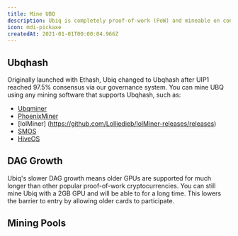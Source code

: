 ```yaml
---
title: Mine UBQ
description: Ubiq is completely proof-of-work (PoW) and mineable on consumer-grade GPUs.
icon: mdi-pickaxe
createdAt: 2021-01-01T00:00:04.966Z
---
```


## Ubqhash

Originally launched with Ethash, Ubiq changed to Ubqhash after UIP1 reached 97.5% consensus via our governance system. You can mine UBQ using any mining software that supports Ubqhash, such as:

* [Ubqminer](https://github.com/ubiq/ubqminer/releases)
* [PhoenixMiner](https://bitcointalk.org/index.php?topic=2647654.msg48314178#msg48314178)
* [lolMiner] (https://github.com/Lolliedieb/lolMiner-releases/releases)
* [SMOS](https://simplemining.net/)
* [HiveOS](https://hiveos.farm/)

## DAG Growth

Ubiq's slower DAG growth means older GPUs are supported for much longer than other popular proof-of-work cryptocurrencies. You can still mine Ubiq with a 2GB GPU and will be able to for a long time. This lowers the barrier to entry by allowing older cards to participate.

<dag-growth-chart></dag-growth-chart>

<dag-size></dag-size>

## Mining Pools

<pool-table></pool-table>
